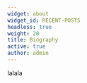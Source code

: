 ```yaml
---
widget: about
widget_id: RECENT-POSTS
headless: true
weight: 20
title: Biography
active: true
author: admin
---
```

lalala
